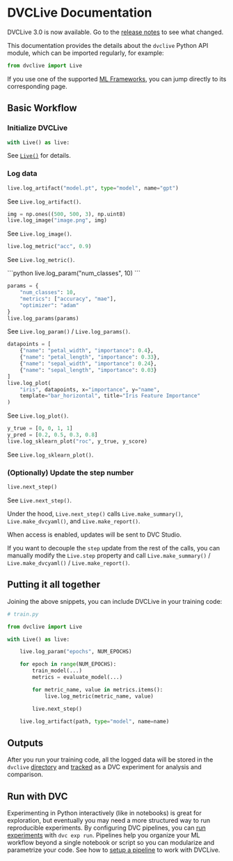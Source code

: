 # DVCLive Documentation

<admon type="info">

DVCLive 3.0 is now available. Go to the [release notes] to see what changed.

</admon>

This documentation provides the details about the `dvclive` Python API module,
which can be imported regularly, for example:

```py
from dvclive import Live
```

<admon type="tip">

If you use one of the supported [ML Frameworks](/doc/dvclive/ml-frameworks), you
can jump directly to its corresponding page.

</admon>

## Basic Workflow

### Initialize DVCLive

```python
with Live() as live:
```

See [`Live()`](/doc/dvclive/live) for details.

### Log data

<toggle>
<tab title="Artifacts">

```python
live.log_artifact("model.pt", type="model", name="gpt")
```

See `Live.log_artifact()`.

</tab>
<tab title="Images">

```python
img = np.ones((500, 500, 3), np.uint8)
live.log_image("image.png", img)
```

See `Live.log_image()`.

</tab>
<tab title="Metrics">

```python
live.log_metric("acc", 0.9)
```

See `Live.log_metric()`. </tab> <tab title="Parameters">

</tab>
<tab title="Parameters">
```python
live.log_param("num_classes", 10)
```

```python
params = {
    "num_classes": 10,
    "metrics": ["accuracy", "mae"],
    "optimizer": "adam"
}
live.log_params(params)
```

See `Live.log_param()` / `Live.log_params()`.

</tab>
<tab title="Plots">

```python
datapoints = [
    {"name": "petal_width", "importance": 0.4},
    {"name": "petal_length", "importance": 0.33},
    {"name": "sepal_width", "importance": 0.24},
    {"name": "sepal_length", "importance": 0.03}
]
live.log_plot(
    "iris", datapoints, x="importance", y="name",
    template="bar_horizontal", title="Iris Feature Importance"
)
```

See `Live.log_plot()`.

</tab>
<tab title="SKLearn Plots">

```python
y_true = [0, 0, 1, 1]
y_pred = [0.2, 0.5, 0.3, 0.8]
live.log_sklearn_plot("roc", y_true, y_score)
```

See `Live.log_sklearn_plot()`.

</tab>
</toggle>

### (Optionally) Update the step number

```python
live.next_step()
```

See `Live.next_step()`.

Under the hood, `Live.next_step()` calls `Live.make_summary()`,
`Live.make_dvcyaml()`, and `Live.make_report()`.

When access is enabled, updates will be sent to DVC Studio.

If you want to decouple the `step` update from the rest of the calls, you can
manually modify the `Live.step` property and call `Live.make_summary()` /
`Live.make_dvcyaml()` / `Live.make_report()`.

## Putting it all together

Joining the above snippets, you can include DVCLive in your training code:

```python
# train.py

from dvclive import Live

with Live() as live:

    live.log_param("epochs", NUM_EPOCHS)

    for epoch in range(NUM_EPOCHS):
        train_model(...)
        metrics = evaluate_model(...)

        for metric_name, value in metrics.items():
            live.log_metric(metric_name, value)

        live.next_step()

    live.log_artifact(path, type="model", name=name)
```

## Outputs

After you run your training code, all the logged data will be stored in the
`dvclive` [directory] and [tracked] as a <abbr>DVC experiment</abbr> for
analysis and comparison.

## Run with DVC

Experimenting in Python interactively (like in notebooks) is great for
exploration, but eventually you may need a more structured way to run
reproducible experiments. By configuring <abbr>DVC pipelines</abbr>, you can
[run experiments] with `dvc exp run`. Pipelines help you organize your ML
workflow beyond a single notebook or script so you can modularize and
parametrize your code. See how to [setup a pipeline] to work with DVCLive.

[release notes]: https://github.com/iterative/dvclive/releases/tag/3.0.0
[directory]: /doc/dvclive/how-it-works
[tracked]: /doc/start/experiments/experiment-tracking
[run experiments]: /doc/user-guide/experiment-management/running-experiments
[setup a pipeline]: /doc/dvclive/how-it-works#setup-to-run-with-dvc
